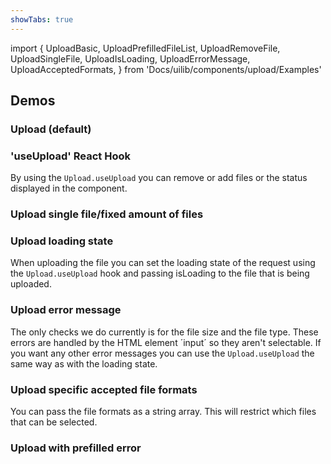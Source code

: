 ```yaml
---
showTabs: true
---
```


import {
UploadBasic,
UploadPrefilledFileList,
UploadRemoveFile,
UploadSingleFile,
UploadIsLoading,
UploadErrorMessage,
UploadAcceptedFormats,
} from 'Docs/uilib/components/upload/Examples'

## Demos

### Upload (default)

<UploadBasic />

### 'useUpload' React Hook

By using the `Upload.useUpload` you can remove or add files or the status displayed in the component.

<UploadRemoveFile />

### Upload single file/fixed amount of files

<UploadSingleFile />

### Upload loading state

When uploading the file you can set the loading state of the request using the `Upload.useUpload` hook and passing isLoading to the file that is being uploaded.

<UploadIsLoading />

### Upload error message

The only checks we do currently is for the file size and the file type. These errors are handled by the HTML element ´input´ so they aren't selectable. If you want any other error messages you can use the `Upload.useUpload` the same way as with the loading state.

<UploadErrorMessage />

### Upload specific accepted file formats

You can pass the file formats as a string array. This will restrict which files that can be selected.

<UploadAcceptedFormats />

### Upload with prefilled error

<UploadPrefilledFileList />
